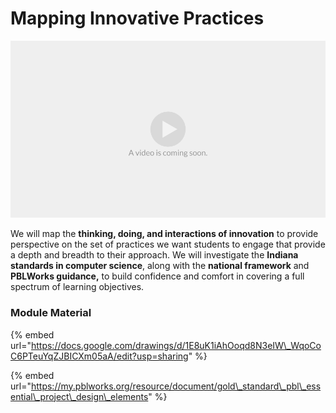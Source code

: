 # Mapping Innovative Practices

![](../../.gitbook/assets/vidcoming.png)

We will map the **thinking, doing, and interactions of innovation** to provide perspective on the set of practices we want students to engage that provide a depth and breadth to their approach. We will investigate the **Indiana standards in computer science**, along with the **national framework** and **PBLWorks guidance,** to build confidence and comfort in covering a full spectrum of learning objectives.

### Module Material

{% embed url="https://docs.google.com/drawings/d/1E8uK1iAhOoqd8N3eIW\_WqoCoC6PTeuYqZJBICXm05aA/edit?usp=sharing" %}

{% embed url="https://my.pblworks.org/resource/document/gold\_standard\_pbl\_essential\_project\_design\_elements" %}



